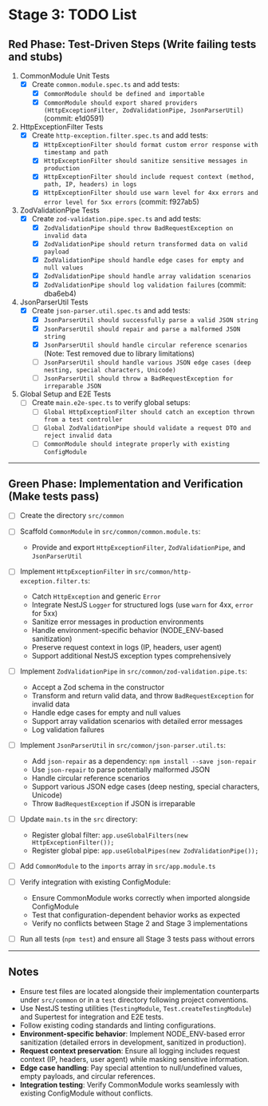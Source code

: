 # Stage 3: TODO List

## Red Phase: Test-Driven Steps (Write failing tests and stubs)

1. CommonModule Unit Tests
   - [x] Create `common.module.spec.ts` and add tests:
     - [x] `CommonModule should be defined and importable`
     - [x] `CommonModule should export shared providers (HttpExceptionFilter, ZodValidationPipe, JsonParserUtil)` (commit: e1d0591)

2. HttpExceptionFilter Tests
   - [x] Create `http-exception.filter.spec.ts` and add tests:
     - [x] `HttpExceptionFilter should format custom error response with timestamp and path`
     - [x] `HttpExceptionFilter should sanitize sensitive messages in production`
     - [x] `HttpExceptionFilter should include request context (method, path, IP, headers) in logs`
     - [x] `HttpExceptionFilter should use warn level for 4xx errors and error level for 5xx errors` (commit: f927ab5)

3. ZodValidationPipe Tests
   - [x] Create `zod-validation.pipe.spec.ts` and add tests:
     - [x] `ZodValidationPipe should throw BadRequestException on invalid data`
     - [x] `ZodValidationPipe should return transformed data on valid payload`
     - [x] `ZodValidationPipe should handle edge cases for empty and null values`
     - [x] `ZodValidationPipe should handle array validation scenarios`
     - [x] `ZodValidationPipe should log validation failures` (commit: dba6eb4)

4. JsonParserUtil Tests
   - [x] Create `json-parser.util.spec.ts` and add tests:
     - [x] `JsonParserUtil should successfully parse a valid JSON string`
     - [x] `JsonParserUtil should repair and parse a malformed JSON string`
     - [x] `JsonParserUtil should handle circular reference scenarios` (Note: Test removed due to library limitations)
     - [ ] `JsonParserUtil should handle various JSON edge cases (deep nesting, special characters, Unicode)`
     - [ ] `JsonParserUtil should throw a BadRequestException for irreparable JSON`

5. Global Setup and E2E Tests
   - [ ] Create `main.e2e-spec.ts` to verify global setups:
     - [ ] `Global HttpExceptionFilter should catch an exception thrown from a test controller`
     - [ ] `Global ZodValidationPipe should validate a request DTO and reject invalid data`
     - [ ] `CommonModule should integrate properly with existing ConfigModule`

---

## Green Phase: Implementation and Verification (Make tests pass)

- [ ] Create the directory `src/common`

- [ ] Scaffold `CommonModule` in `src/common/common.module.ts`:
  - Provide and export `HttpExceptionFilter`, `ZodValidationPipe`, and `JsonParserUtil`

- [ ] Implement `HttpExceptionFilter` in `src/common/http-exception.filter.ts`:
  - Catch `HttpException` and generic `Error`
  - Integrate NestJS `Logger` for structured logs (use `warn` for 4xx, `error` for 5xx)
  - Sanitize error messages in production environments
  - Handle environment-specific behavior (NODE_ENV-based sanitization)
  - Preserve request context in logs (IP, headers, user agent)
  - Support additional NestJS exception types comprehensively

- [ ] Implement `ZodValidationPipe` in `src/common/zod-validation.pipe.ts`:
  - Accept a Zod schema in the constructor
  - Transform and return valid data, and throw `BadRequestException` for invalid data
  - Handle edge cases for empty and null values
  - Support array validation scenarios with detailed error messages
  - Log validation failures

- [ ] Implement `JsonParserUtil` in `src/common/json-parser.util.ts`:
  - Add `json-repair` as a dependency: `npm install --save json-repair`
  - Use `json-repair` to parse potentially malformed JSON
  - Handle circular reference scenarios
  - Support various JSON edge cases (deep nesting, special characters, Unicode)
  - Throw `BadRequestException` if JSON is irreparable

- [ ] Update `main.ts` in the `src` directory:
  - Register global filter: `app.useGlobalFilters(new HttpExceptionFilter());`
  - Register global pipe: `app.useGlobalPipes(new ZodValidationPipe());`

- [ ] Add `CommonModule` to the `imports` array in `src/app.module.ts`

- [ ] Verify integration with existing ConfigModule:
  - Ensure CommonModule works correctly when imported alongside ConfigModule
  - Test that configuration-dependent behavior works as expected
  - Verify no conflicts between Stage 2 and Stage 3 implementations

- [ ] Run all tests (`npm test`) and ensure all Stage 3 tests pass without errors

---

## Notes

- Ensure test files are located alongside their implementation counterparts under `src/common` or in a `test` directory following project conventions.
- Use NestJS testing utilities (`TestingModule`, `Test.createTestingModule`) and Supertest for integration and E2E tests.
- Follow existing coding standards and linting configurations.
- **Environment-specific behavior**: Implement NODE_ENV-based error sanitization (detailed errors in development, sanitized in production).
- **Request context preservation**: Ensure all logging includes request context (IP, headers, user agent) while masking sensitive information.
- **Edge case handling**: Pay special attention to null/undefined values, empty payloads, and circular references.
- **Integration testing**: Verify CommonModule works seamlessly with existing ConfigModule without conflicts.
